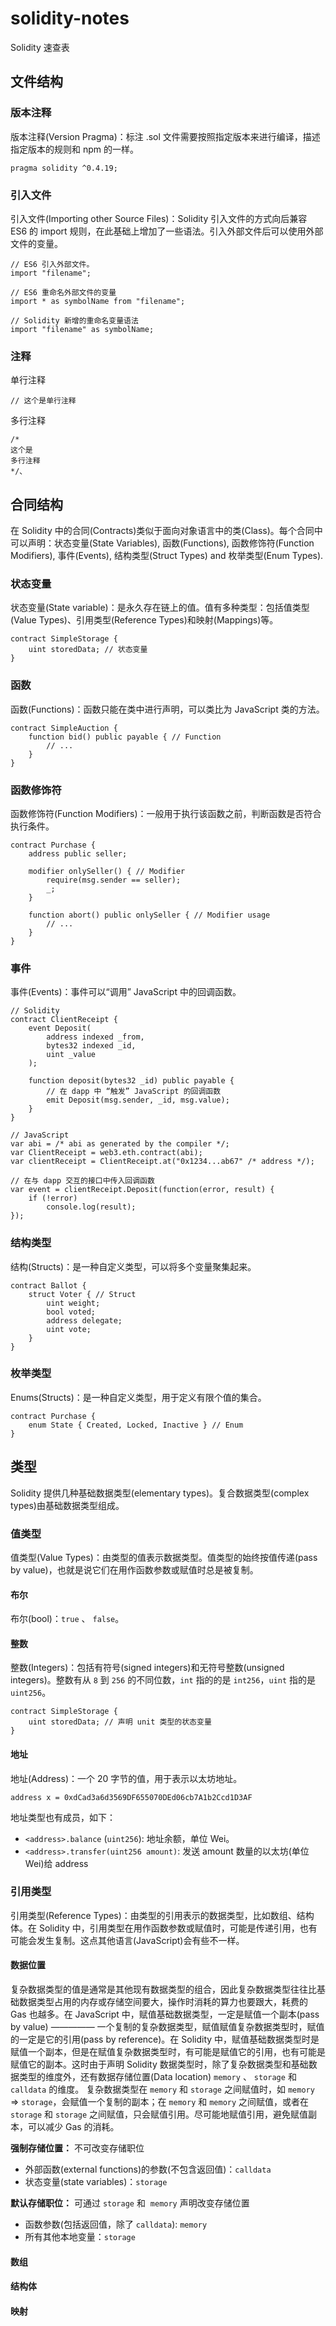 # solidity-notes
Solidity 速查表

## 文件结构

### 版本注释

版本注释(Version Pragma)：标注 .sol 文件需要按照指定版本来进行编译，描述指定版本的规则和 npm 的一样。

```
pragma solidity ^0.4.19;
```

### 引入文件

引入文件(Importing other Source Files)：Solidity 引入文件的方式向后兼容 ES6 的 import 规则，在此基础上增加了一些语法。引入外部文件后可以使用外部文件的变量。

```
// ES6 引入外部文件。
import "filename";

// ES6 重命名外部文件的变量
import * as symbolName from "filename";

// Solidity 新增的重命名变量语法
import "filename" as symbolName;
```

### 注释

单行注释

```
// 这个是单行注释
```


多行注释

```
/*
这个是
多行注释
*/、
```


## 合同结构

在 Solidity 中的合同(Contracts)类似于面向对象语言中的类(Class)。每个合同中可以声明：状态变量(State Variables), 函数(Functions), 函数修饰符(Function Modifiers), 事件(Events), 结构类型(Struct Types) and 枚举类型(Enum Types).

### 状态变量

状态变量(State variable)：是永久存在链上的值。值有多种类型：包括值类型(Value Types)、引用类型(Reference Types)和映射(Mappings)等。

```
contract SimpleStorage {
    uint storedData; // 状态变量
}
```

### 函数

函数(Functions)：函数只能在类中进行声明，可以类比为 JavaScript 类的方法。

```
contract SimpleAuction {
    function bid() public payable { // Function
        // ...
    }
}
```

### 函数修饰符

函数修饰符(Function Modifiers)：一般用于执行该函数之前，判断函数是否符合执行条件。

```
contract Purchase {
    address public seller;

    modifier onlySeller() { // Modifier
        require(msg.sender == seller);
        _;
    }

    function abort() public onlySeller { // Modifier usage
        // ...
    }
}
```

### 事件

事件(Events)：事件可以“调用” JavaScript 中的回调函数。 

```
// Solidity
contract ClientReceipt {
    event Deposit(
        address indexed _from,
        bytes32 indexed _id,
        uint _value
    );

    function deposit(bytes32 _id) public payable {
        // 在 dapp 中 “触发” JavaScript 的回调函数
        emit Deposit(msg.sender, _id, msg.value);
    }
}
```

```
// JavaScript
var abi = /* abi as generated by the compiler */;
var ClientReceipt = web3.eth.contract(abi);
var clientReceipt = ClientReceipt.at("0x1234...ab67" /* address */);

// 在与 dapp 交互的接口中传入回调函数
var event = clientReceipt.Deposit(function(error, result) {
    if (!error)
        console.log(result);
});
```


### 结构类型

结构(Structs)：是一种自定义类型，可以将多个变量聚集起来。

```
contract Ballot {
    struct Voter { // Struct
        uint weight;
        bool voted;
        address delegate;
        uint vote;
    }
}
```

### 枚举类型

Enums(Structs)：是一种自定义类型，用于定义有限个值的集合。

```
contract Purchase {
    enum State { Created, Locked, Inactive } // Enum
}
```

## 类型

Solidity 提供几种基础数据类型(elementary types)。复合数据类型(complex types)由基础数据类型组成。

### 值类型

值类型(Value Types)：由类型的值表示数据类型。值类型的始终按值传递(pass by value)，也就是说它们在用作函数参数或赋值时总是被复制。

#### 布尔

布尔(bool)：`true` 、 `false`。

#### 整数

整数(Integers)：包括有符号(signed integers)和无符号整数(unsigned integers)。整数有从 `8` 到 `256` 的不同位数，`int` 指的的是 `int256`，`uint` 指的是 `uint256`。

```
contract SimpleStorage {
    uint storedData; // 声明 unit 类型的状态变量
}
```

#### 地址

地址(Address)：一个 20 字节的值，用于表示以太坊地址。

```
address x = 0xdCad3a6d3569DF655070DEd06cb7A1b2Ccd1D3AF
```

地址类型也有成员，如下：

- `<address>.balance`  (`uint256`): 地址余额，单位 Wei。
- `<address>.transfer(uint256 amount)`: 发送 amount 数量的以太坊(单位 Wei)给 address

### 引用类型 

引用类型(Reference Types)：由类型的引用表示的数据类型，比如数组、结构体。在 Solidity 中，引用类型在用作函数参数或赋值时，可能是传递引用，也有可能会发生复制。这点其他语言(JavaScript)会有些不一样。

#### 数据位置

复杂数据类型的值是通常是其他现有数据类型的组合，因此复杂数据类型往往比基础数据类型占用的内存或存储空间要大，操作时消耗的算力也要跟大，耗费的 Gas 也越多。在 JavaScript 中，赋值基础数据类型，一定是赋值一个副本(pass by value) ————— 一个复制的复杂数据类型，赋值赋值复杂数据类型时，赋值的一定是它的引用(pass by reference)。在 Solidity 中，赋值基础数据类型时是赋值一个副本，但是在赋值复杂数据类型时，有可能是赋值它的引用，也有可能是赋值它的副本。这时由于声明 Solidity 数据类型时，除了复杂数据类型和基础数据类型的维度外，还有数据存储位置(Data location) `memory` 、 `storage` 和 `calldata` 的维度。 复杂数据类型在 `memory` 和 `storage` 之间赋值时，如 `memory` => `storage`，会赋值一个复制的副本；在 `memory` 和 `memory` 之间赋值，或者在 `storage` 和 `storage` 之间赋值，只会赋值引用。尽可能地赋值引用，避免赋值副本，可以减少 Gas 的消耗。

**强制存储位置：** 不可改变存储职位
- 外部函数(external functions)的参数(不包含返回值)：`calldata`
- 状态变量(state variables)：`storage`

**默认存储职位：** 可通过 `storage` 和  `memory` 声明改变存储位置
- 函数参数(包括返回值，除了 `calldata`): `memory`
- 所有其他本地变量：`storage`

#### 数组


#### 结构体


#### 映射 













